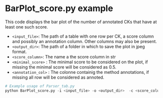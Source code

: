 # BarPlot_score.py example

This code displays the bar plot of the number of annotated CKs that have at least one such score.

- `<input_file>`: The path of a table with one row per CK, a score column and possibly an annotation column. Other columns may also be present.
- `<output_dir>`: The path of a folder in which to save the plot in jpeg format.
- `<score_column>`: The name a the score column in str
- `<minimal_score>` : The minimal score to be considered on the plot, if missing the minimal score will be considered as 0.5.
- `<annotation_col>` : The colonne containig the method annotations, if missing all row will be considered as annoted. 

```python
# Example usage of Parser_tab.py
python BarPlot_score.py -i <input_file> -o <output_dir>  -c <score_column> -m <minimal_score> -a <annotation_col>
```
